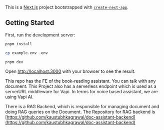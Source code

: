 This is a [Next.js](https://nextjs.org/) project bootstrapped with [`create-next-app`](https://github.com/vercel/next.js/tree/canary/packages/create-next-app).

## Getting Started

First, run the development server:

```bash
pnpm install

cp example.env .env

pnpm dev
```

Open [http://localhost:3000](http://localhost:3000) with your browser to see the result.

This repo has the FE of the book-reading assistant. You can talk with any document. This Project also has a serverless endpoint which is used as a serverURL middleware for Vapi. In terms for voice based assistant, we are using Vapi AI.

There is a RAG Backend, which is responsible for managing document and doing RAG queries on the Document.
The Repository for RAG backend is [https://github.com/kaustubhkagrawal/doc-assistant-backend](https://github.com/kaustubhkagrawal/doc-assistant-backend)
